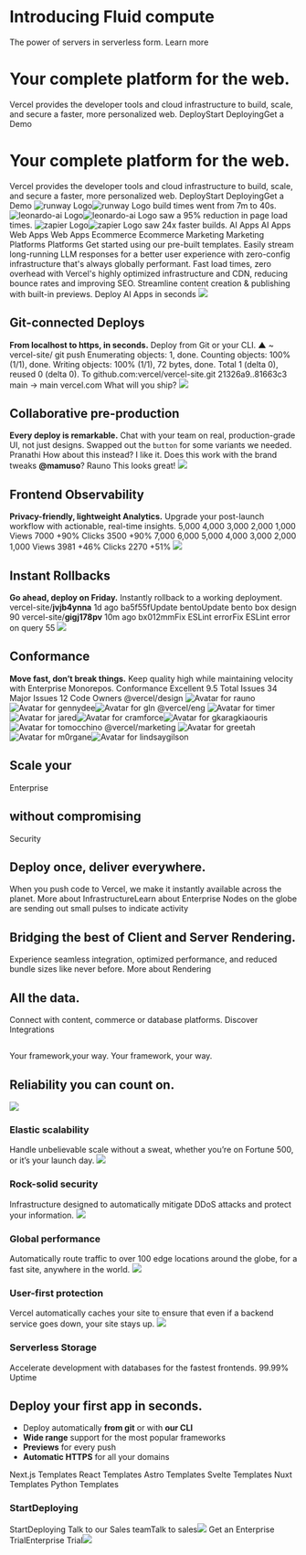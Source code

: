 # Introducing Fluid compute
The power of servers in serverless form.
Learn more
# Your complete platform for the web.
Vercel provides the developer tools and cloud infrastructure to build, scale, and secure a faster, more personalized web.
DeployStart DeployingGet a Demo
# Your complete platform for the web.
Vercel provides the developer tools and cloud infrastructure to build, scale, and secure a faster, more personalized web.
DeployStart DeployingGet a Demo
![runway Logo](https://vercel.com/vc-ap-vercel-marketing/_next/static/media/runway-light.ee6d7675.svg)![runway Logo](https://vercel.com/vc-ap-vercel-marketing/_next/static/media/runway-dark.a6a2447b.svg) build times went from 7m to 40s.![leonardo-ai Logo](https://vercel.com/vc-ap-vercel-marketing/_next/static/media/leonardo-ai-light.4cc885b3.svg)![leonardo-ai Logo](https://vercel.com/vc-ap-vercel-marketing/_next/static/media/leonardo-ai-dark.5cad7089.svg) saw a 95% reduction in page load times. ![zapier Logo](https://vercel.com/vc-ap-vercel-marketing/_next/static/media/zapier-light.7b452767.svg)![zapier Logo](https://vercel.com/vc-ap-vercel-marketing/_next/static/media/zapier-dark.bfd8e374.svg) saw 24x faster builds.
AI Apps
AI Apps
Web Apps
Web Apps
Ecommerce
Ecommerce
Marketing
Marketing
Platforms
Platforms
Get started using our pre-built templates. Easily stream long-running LLM responses for a better user experience with zero-config infrastructure that's always globally performant.
Fast load times, zero overhead with Vercel's highly optimized infrastructure and CDN, reducing bounce rates and improving SEO. Streamline content creation & publishing with built-in previews.
Deploy AI Apps in seconds
![](https://vercel.com/vc-ap-vercel-marketing/_next/static/media/terminal.0a222ec1.svg)
## Git-connected Deploys
**From localhost to https, in seconds.**
Deploy from Git or your CLI.
▲ ~ vercel-site/ git push
Enumerating objects: 1, done.
Counting objects: 100% (1/1), done.
Writing objects: 100% (1/1), 72 bytes, done.
Total 1 (delta 0), reused 0 (delta 0).
To github.com:vercel/vercel-site.git
21326a9..81663c3 main -> main
vercel.com
What will you ship?
![](https://vercel.com/vc-ap-vercel-marketing/_next/static/media/message.81ab46e3.svg)
## Collaborative pre-production
**Every deploy is remarkable.**
Chat with your team on real, production-grade UI, not just designs.
Swapped out the `button` for some variants we needed.
Pranathi
How about this instead?
I like it. Does this work with the brand tweaks **@mamuso**?
Rauno
This looks great!
![](https://vercel.com/vc-ap-vercel-marketing/_next/static/media/analytics.8a118edb.svg)
## Frontend Observability
**Privacy-friendly, lightweight Analytics.**
Upgrade your post-launch workflow with actionable, real-time insights.
5,000
4,000
3,000
2,000
1,000
Views
7000
+90%
Clicks
3500
+90%
7,000
6,000
5,000
4,000
3,000
2,000
1,000
Views
3981
+46%
Clicks
2270
+51%
![](https://vercel.com/vc-ap-vercel-marketing/_next/static/media/rotate-counter-clockwise.98877207.svg)
## Instant Rollbacks
**Go ahead, deploy on Friday.**
Instantly rollback to a working deployment.
vercel-site/**jvjb4ynna** 1d ago
ba5f55fUpdate bentoUpdate bento box design
90
vercel-site/**gigj178pv** 10m ago
bx012mmFix ESLint errorFix ESLint error on query
55
![](https://vercel.com/vc-ap-vercel-marketing/_next/static/media/repositories.76aac48d.svg)
## Conformance
**Move fast, don’t break things.**
Keep quality high while maintaining velocity with Enterprise Monorepos.
Conformance
Excellent
9.5
Total Issues
34
Major Issues
12
Code Owners
@vercel/design
![Avatar for rauno](https://vercel.com/api/www/avatar?u=rauno&s=44)![Avatar for gennydee](https://vercel.com/api/www/avatar?u=gennydee&s=44)![Avatar for gln](https://vercel.com/api/www/avatar?u=gln&s=44)
@vercel/eng
![Avatar for timer](https://vercel.com/api/www/avatar?u=timer&s=44)![Avatar for jared](https://vercel.com/api/www/avatar?u=jared&s=44)![Avatar for cramforce](https://vercel.com/api/www/avatar?u=cramforce&s=44)![Avatar for gkaragkiaouris](https://vercel.com/api/www/avatar?u=gkaragkiaouris&s=44)![Avatar for tomocchino](https://vercel.com/api/www/avatar?u=tomocchino&s=44)
@vercel/marketing
![Avatar for greetah](https://vercel.com/api/www/avatar?u=greetah&s=44)![Avatar for m0rgane](https://vercel.com/api/www/avatar?u=m0rgane&s=44)![Avatar for lindsaygilson](https://vercel.com/api/www/avatar?u=lindsaygilson&s=44)
## Scale your
Enterprise
## without compromising
Security
## Deploy once, deliver everywhere.
When you push code to Vercel, we make it instantly available across the planet.
More about InfrastructureLearn about Enterprise
Nodes on the globe are sending out small pulses to indicate activity
## Bridging the best of Client and Server Rendering.
Experience seamless integration, optimized performance, and reduced bundle sizes like never before.
More about Rendering
## All the data.
Connect with content, commerce or database platforms.
Discover Integrations
## 
Your framework,your way.
Your framework, your way.
## Reliability you can count on.
![](https://vercel.com/vc-ap-vercel-marketing/_next/static/media/fulcrum.78b51fa7.svg)
### Elastic scalability
Handle unbelievable scale without a sweat, whether you’re on Fortune 500, or it’s your launch day.
![](https://vercel.com/vc-ap-vercel-marketing/_next/static/media/shield-globe.a78a35b5.svg)
### Rock-solid security
Infrastructure designed to automatically mitigate DDoS attacks and protect your information.
![](https://vercel.com/vc-ap-vercel-marketing/_next/static/media/arrow-globe.358d59c7.svg)
### Global performance
Automatically route traffic to over 100 edge locations around the globe, for a fast site, anywhere in the world.
![](https://vercel.com/vc-ap-vercel-marketing/_next/static/media/users.e09f3738.svg)
### User-first protection
Vercel automatically caches your site to ensure that even if a backend service goes down, your site stays up.
![](https://vercel.com/vc-ap-vercel-marketing/_next/static/media/database.4700ee8c.svg)
### Serverless Storage
Accelerate development with databases for the fastest frontends.
99.99% Uptime
## Deploy your first app in seconds.
  * Deploy automatically **from git** or with **our CLI**
  * **Wide range** support for the most popular frameworks
  * **Previews** for every push
  * **Automatic HTTPS** for all your domains


Next.js Templates
React Templates
Astro Templates
Svelte Templates
Nuxt Templates
Python Templates
### StartDeploying
StartDeploying
Talk to our Sales teamTalk to sales![](https://vercel.com/vc-ap-vercel-marketing/_next/static/media/chevron-circle-right-fill.d9b1e661.svg)
Get an Enterprise TrialEnterprise Trial![](https://vercel.com/vc-ap-vercel-marketing/_next/static/media/chevron-circle-right-fill.d9b1e661.svg)
